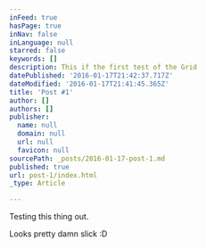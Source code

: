 ```yaml
---
inFeed: true
hasPage: true
inNav: false
inLanguage: null
starred: false
keywords: []
description: This if the first test of the Grid
datePublished: '2016-01-17T21:42:37.717Z'
dateModified: '2016-01-17T21:41:45.365Z'
title: 'Post #1'
author: []
authors: []
publisher:
  name: null
  domain: null
  url: null
  favicon: null
sourcePath: _posts/2016-01-17-post-1.md
published: true
url: post-1/index.html
_type: Article

---
```

Testing this thing out.

Looks pretty damn slick :D